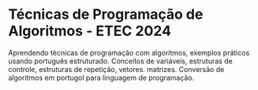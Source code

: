 # Técnicas de Programação de Algoritmos - ETEC 2024
Aprendendo técnicas de programação com algoritmos, exemplos práticos usando português estruturado. Conceitos de variáveis, estruturas de controle, estruturas de repetição, vetores. matrizes. Conversão de algoritmos em portugol para linguagem de programação.
##
